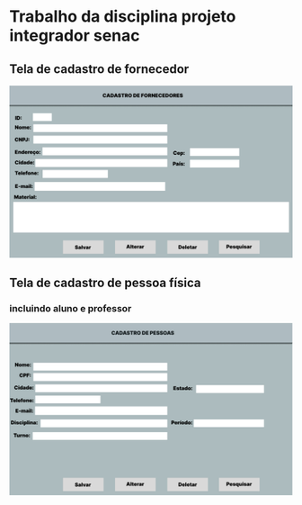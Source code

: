 # Trabalho da disciplina projeto integrador senac


## Tela de cadastro de fornecedor
![autoria de Johny Rodrigo Luvizotto ](imagens/cadastroDeFornecedor.jpg)


## Tela de cadastro de pessoa física
### incluindo aluno e professor
![autoria de Mateus Vieira da Silva ](imagens/cadastroDePessoa.jpg)
